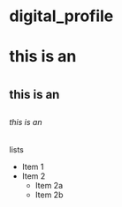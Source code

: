 # digital_profile
# this is an <h1> 
  ## this is an <h2> 
  ###### this is an <h6> 
  
lists
* Item 1
* Item 2
  * Item 2a
  * Item 2b
